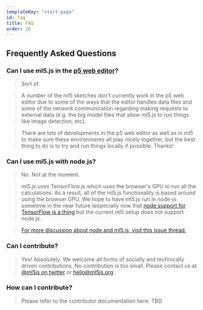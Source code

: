 ```yaml
---
templateKey: "start-page"
id: faq
title: FAQ
order: 10
---
```


## Frequently Asked Questions

### Can I use ml5.js in the [p5 web editor](editor.p5js.org)?

> Sort of.

> A number of the ml5 sketches don't currently work in the p5 web editor due to some of the ways that the editor handles data files and some of the network communication regarding making requests to external data (e.g. the big model files that allow ml5.js to run things like image detection, etc). 


> There are lots of developments in the p5 web editor as well as in ml5 to make sure these environments all play nicely together, but the best thing to do is to try and run things locally if possible. Thanks!

### Can I use ml5.js with node.js?

> No. Not at the moment.


> ml5.js uses TensorFlow.js which uses the browser's GPU to run all the calculations. As a result, all of the ml5.js functionality is based around using the browser GPU. We hope to have ml5.js run in node-js sometime in the near future (especially now that [node support for TensorFlow is a thing](https://www.tensorflow.org/js/guide/nodejs) but the current ml5 setup does not support node.js.


> [For more discussion about node and ml5.js, visit this issue thread.](https://github.com/ml5js/ml5-library/issues/377)


### Can I contribute?

> Yes! Absolutely. We welcome all forms of socially and technically driven contributions. No contribution is too small. Please contact us at [@ml5js on twitter](https://twitter.com/ml5js) or <a href="mailto:hello@ml5js.org">hello@ml5js.org</a>.

### How can I contribute?

> Please refer to the contributor documentation here: TBD